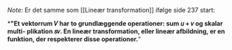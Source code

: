 *Note:* Er det samme som [[Lineær transformation]] ifølge side 237 start:

***"Et vektorrum 𝑉 har to grundlæggende operationer: sum 𝑢 + 𝑣 og skalar multi- plikation 𝑠𝑣. En lineær transformation, eller lineær afbildning, er en funktion, der respekterer disse operationer.**"
